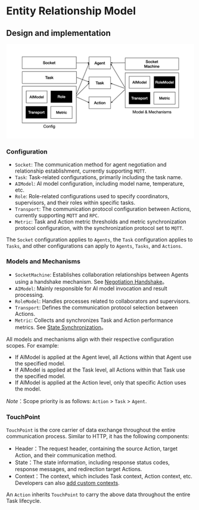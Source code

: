 # Entity Relationship Model

## Design and implementation
<div align="center">
  <img src="images/entity.jpg" alt="Entity and Relation" />
</div>

### Configuration
- `Socket`: The communication method for agent negotiation and relationship establishment, currently supporting `MQTT`.
- `Task`: Task-related configurations, primarily including the task name.
- `AIModel`: AI model configuration, including model name, temperature, etc.
- `Role`: Role-related configurations used to specify coordinators, supervisors, and their roles within specific tasks.
- `Transport`: The communication protocol configuration between Actions, currently supporting `MQTT` and `RPC`.
- `Metric`: Task and Action metric thresholds and metric synchronization protocol configuration, with the synchronization protocol set to `MQTT`.

The `Socket` configuration applies to `Agents`, the `Task` configuration applies to `Tasks`, and other configurations can apply to `Agents`, `Tasks`, and `Actions`.

### Models and Mechanisms
- `SocketMachine`: Establishes collaboration relationships between Agents using a handshake mechanism. See [Negotiation Handshake](./README_HANDSHAKE)。
- `AIModel`: Mainly responsible for AI model invocation and result processing.
- `RoleModel`: Handles processes related to collaborators and supervisors.
- `Transport`: Defines the communication protocol selection between Actions.
- `Metric`: Collects and synchronizes Task and Action performance metrics. See [State Synchronization](./README_STATE_SYNC.md)。

All models and mechanisms align with their respective configuration scopes. For example:
- If AIModel is applied at the Agent level, all Actions within that Agent use the specified model.
- If AIModel is applied at the Task level, all Actions within that Task use the specified model.
- If AIModel is applied at the Action level, only that specific Action uses the model.

*Note*：Scope priority is as follows: `Action` > `Task` > `Agent`.

### TouchPoint
`TouchPoint` is the core carrier of data exchange throughout the entire communication process. Similar to HTTP, it has the following components:
- Header：The request header, containing the source Action, target Action, and their communication method.
- State：The state information, including response status codes, response messages, and redirection target Actions.
- Context：The context, which includes Task context, Action context, etc. Developers can also [add custom contexts](../README_CONTEXT.md).

An `Action` inherits `TouchPoint` to carry the above data throughout the entire Task lifecycle.